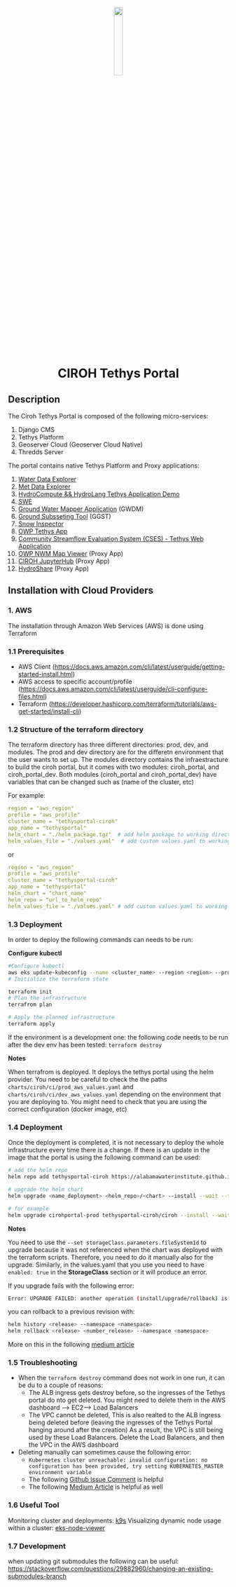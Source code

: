 <p align="center">
<img align= "center" src="https://ciroh.ua.edu/wp-content/uploads/2022/08/CIROHLogo_200x200.png" width="20%" height="20%"/>
</p>

<h1 align="center"> CIROH Tethys Portal</h1>

## Description

The Ciroh Tethys Portal is composed of the following micro-services:

1. Django CMS
2. Tethys Platform
3. Geoserver Cloud (Geoserver Cloud Native)
4. Thredds Server

The portal contains native Tethys Platform and Proxy applications:

1. [Water Data Explorer](https://github.com/BYU-Hydroinformatics/Water-Data-Explorer.git)
2. [Met Data Explorer](https://github.com/BYU-Hydroinformatics/tethysapp-metdataexplorer.git)
3. [HydroCompute &amp;&amp; HydroLang Tethys Application Demo](https://github.com/tethysplatform/tethysapp-hydrocompute.git)
4. [SWE](https://github.com/Aquaveo/tethysapp-swe.git)
5. [Ground Water Mapper Application](https://github.com/Aquaveo/gwdm.git) (GWDM)
6. [Ground Subsseting Tool](https://github.com/Aquaveo/ggst.git) (GGST)
7. [Snow Inspector](https://github.com/BYU-Hydroinformatics/snow-inspector)
8. [OWP Tethys App](https://github.com/Aquaveo/OWP)
9. [Community Streamflow Evaluation System (CSES) - Tethys Web Application](https://github.com/whitelightning450/Tethys-CSES)
10. [OWP NWM Map Viewer](https://water.noaa.gov/map) (Proxy App)
11. [CIROH JupyterHub](https://jupyterhub.cuahsi.org/hub/login) (Proxy App)
12. [HydroShare](https://www.hydroshare.org/home/) (Proxy App)

## Installation with Cloud Providers

### 1. AWS

The installation through Amazon Web Services (AWS) is done using Terraform

### 1.1 Prerequisites

- AWS Client (https://docs.aws.amazon.com/cli/latest/userguide/getting-started-install.html)
- AWS access to specific account/profile (https://docs.aws.amazon.com/cli/latest/userguide/cli-configure-files.html)
- Terraform (https://developer.hashicorp.com/terraform/tutorials/aws-get-started/install-cli)

### 1.2 Structure of the terraform directory

The terraform directory has three different directories: prod, dev, and modules. The prod and dev directory are for the differetn environment that the user wants to set up.
The modules directory contains the infraestracture to build the ciroh portal, but it comes with two modules: ciroh_portal, and ciroh_portal_dev.
Both modules (ciroh_portal and ciroh_portal_dev) have variables that can be changed such as (name of the cluster, etc)

For example:

```yaml
region = "aws_region"
profile = "aws_profile"
cluster_name = "tethysportal-ciroh"
app_name = "tethysportal"
helm_chart = "./helm_package.tgz"  # add helm package to working directory
helm_values_file = "./values.yaml"  # add custom values.yaml to working directory
```

or

```yaml
region = "aws_region"
profile = "aws_profile"
cluster_name = "tethysportal-ciroh"
app_name = "tethysportal"
helm_chart = "chart_name"
helm_repo = "url_to_helm_repo"
helm_values_file = "./values.yaml" # add custom values.yaml to working directory
```

### 1.3 Deployment

In order to deploy the following commands can needs to be run:

**Configure kubectl**

```bash
#Configure kubectl
aws eks update-kubeconfig --name <cluster_name> --region <region> --profile <profile>
# Initialize the terraform state

terraform init
# Plan the infrastructure
terrafrom plan

# Apply the planned infrastructure
terraform apply
```

If the environment is a development one: the following code needs to be run after the dev env has been tested: `terraform destroy`

**Notes**

When terrafrom is deployed. It deploys the tethys portal using the helm provider. You need to be careful to check the the paths `charts/ciroh/ci/prod_aws_values.yaml` and `charts/ciroh/ci/dev_aws_values.yaml` depending on the environment that you are deploying to. You might need to check that you are using the correct configuration (docker image, etc)

### 1.4 Deployment

Once the deployment is completed, it is not necessary to deploy the whole infrastructure every time there is a change. If there is an update in the image that the portal is using the following command can be used:

```bash
# add the helm repo
helm repo add tethysportal-ciroh https://alabamawaterinstitute.github.io/tethysportal-ciroh

# upgrade the helm chart
helm upgrade <name_deployment> <helm_repo>/<chart> --install --wait --timeout <any_timeout_value> -f <path_to_values>  --set storageClass.parameters.fileSystemId=<storage efs id> --namespace <namespace>

# for example
helm upgrade cirohportal-prod tethysportal-ciroh/ciroh --install --wait --timeout 3600 -f charts/ciroh/ci/prod_aws_values.yaml  --set storageClass.parameters.fileSystemId=MyFileSystemID --set image.tag=crazyTag --namespace cirohportal
```

**Notes**

You need to use the `--set storageClass.parameters.fileSystemId` to upgrade because it was not referenced when the chart was deployed with the terraform scripts. Therefore, you need to do it manually also for the upgrade. Similarly, in the values.yaml that you use you need to have `enabled: true` in the **StorageClass** section or it will produce an error.

If you upgrade fails with the following error:

```bash
Error: UPGRADE FAILED: another operation (install/upgrade/rollback) is in progress

```

you can rollback to a previous revision with:

```bash
helm history <release> --namespace <namespace>
helm rollback <release> <number_release> --namespace <namespace>
```

More on this in the following [medium article](https://medium.com/nerd-for-tech/kubernetes-helm-error-upgrade-failed-another-operation-install-upgrade-rollback-is-in-progress-52ea2c6fcda9)

### 1.5 Troubleshooting

- When the `terraform destroy` command does not work in one run, it can be du to a couple of reasons:
  - The ALB ingress gets destroy before, so the ingresses of the Tethys portal do nto get deleted. You might need to delete them in the AWS dashboard --> EC2--> Load Balancers
  - The VPC cannot be deleted, This is also realted to the ALB ingress being deleted before (leaving the ingresses of the Tethys Portal hanging around after the creation) As a result, the VPC is still being used by these Load Balancers. Delete the Load Balancers, and then the VPC in the AWS dashboard
- Deleting manually can sometimes cause the following error:
  - `Kubernetes cluster unreachable: invalid configuration: no configuration has been provided, try setting KUBERNETES_MASTER environment variable`
  - The following [Github Issue Comment](https://github.com/terraform-aws-modules/terraform-aws-eks/issues/1234#issuecomment-894998800) is helpful
  - The following [Medium Article](https://itnext.io/terraform-dont-use-kubernetes-provider-with-your-cluster-resource-d8ec5319d14a) is helpful as well

### 1.6 Useful Tool

Monitoring cluster and deployments: [k9s](https://k9scli.io/)
Visualizing dynamic node usage within a cluster: [eks-node-viewer](https://github.com/awslabs/eks-node-viewer)

### 1.7 Development

when updating git submodules the following can be useful: https://stackoverflow.com/questions/29882960/changing-an-existing-submodules-branch
